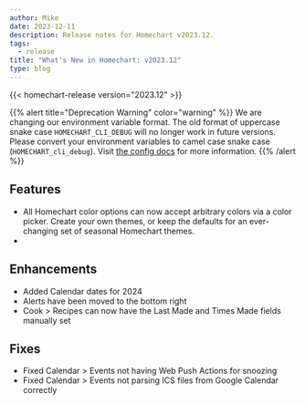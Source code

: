 ```yaml
---
author: Mike
date: 2023-12-11
description: Release notes for Homechart v2023.12.
tags:
  - release
title: "What's New in Homechart: v2023.12"
type: blog
---
```


{{< homechart-release version="2023.12" >}}

{{% alert title="Deprecation Warning" color="warning" %}}
We are changing our environment variable format.  The old format of uppercase snake case `HOMECHART_CLI_DEBUG` will no longer work in future versions.  Please convert your environment variables to camel case snake case (`HOMECHART_cli_debug`).  Visit [the config docs](../../docs/references/config) for more information.
{{% /alert %}}

## Features

- All Homechart color options can now accept arbitrary colors via a color picker.  Create your own themes, or keep the defaults for an ever-changing set of seasonal Homechart themes.
- 

## Enhancements

- Added Calendar dates for 2024
- Alerts have been moved to the bottom right
- Cook > Recipes can now have the Last Made and Times Made fields manually set

## Fixes

- Fixed Calendar > Events not having Web Push Actions for snoozing
- Fixed Calendar > Events not parsing ICS files from Google Calendar correctly
